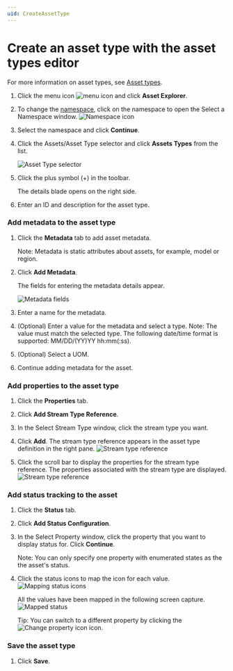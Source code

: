 ```yaml
---
uid: CreateAssetType
---
```


# Create an asset type with the asset types editor

For more information on asset types, see [Asset types](xref:AssetTypes).

1. Click the menu icon ![menu icon](..\images\icon_navigation_bigger.png) and click **Asset Explorer**.

2. To change the [namespace](xref:AccountManagementConcepts#introduction-to-namespaces), click on the namespace to open the Select a Namespace window.
    ![Namespace icon](..\images\namespace-icon.png)
    
3. Select the namespace and click **Continue**.

4. Click the Assets/Asset Type selector and click **Assets Types** from the list.

    ![Asset Type selector](..\images\asset-type-picker.png)

5. Click the plus symbol (+) in the toolbar.

    The details blade opens on the right side.

6. Enter an ID and description for the asset type.

### Add metadata to the asset type

1. Click the **Metadata** tab to add asset metadata.

   Note: Metadata is static attributes about assets, for example, model or region.

   <!-- We need a definition for metadata that covers its use in different OCS contexts. --> 

2. Click **Add Metadata**.

    The fields for entering the metadata details appear. 

    ![Metadata fields](..\images\metadata-fields.png)

4. Enter a name for the metadata.

5. (Optional) Enter a value for the metadata and select a type. 
   Note: The value must match the selected type. The following date/time format is supported: MM/DD/(YY)YY hh:mm(:ss).

   <!--WRITER NOTE: What date/time formats are supported? Is this the same as for PI Server? i.e., Microsoft standard date/time formats? -->

6. (Optional) Select a UOM.

7. Continue adding metadata for the asset. 

### Add properties to the asset type

1. Click the **Properties** tab. 

2. Click **Add Stream Type Reference**.

3. In the Select Stream Type window, click the stream type you want.

4. Click **Add**.
   The stream type reference appears in the asset type definition in the right pane. 
   ![Stream type reference](..\images\stream-type-reference.png)

5. Click the scroll bar to display the properties for the stream type reference.
    The properties associated with the stream type are displayed.
    ![Stream type reference](..\images\stream-type-reference-properties.png)

### Add status tracking to the asset

1. Click the **Status** tab.
2. Click **Add Status Configuration**.
3. In the Select Property window, click the property that you want to display status for. Click **Continue**.

    Note: You can only specify one property with enumerated states as the the asset's status.

1. Click the status icons to map the icon for each value.
    ![Mapping status icons](..\images\map-status-values.png)
    
    All the values have been mapped in the following screen capture.
    ![Mapped status](..\images\mapped-status-values.png)
    
    Tip: You can switch to a different property by clicking the ![Change property icon](..\images\change-property-icon.png) icon.
    
### Save the asset type

1. Click **Save**. 